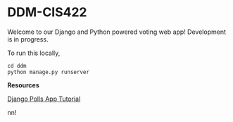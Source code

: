 DDM-CIS422
==========

Welcome to our Django and Python powered voting web app! Development is in progress.

To run this locally,

```
cd ddm
python manage.py runserver
```

**Resources**

[Django Polls App Tutorial](https://docs.djangoproject.com/en/1.4/intro/tutorial01/)

nn!
